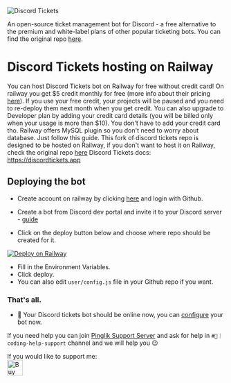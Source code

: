 

![Discord Tickets](https://img.eartharoid.me/insecure/plain/https://static.eartharoid.me/discord-tickets/logo/wordmark/gradient.png@png)

An open-source ticket management bot for Discord - a free alternative to the premium and white-label plans of other popular ticketing bots. You can find the original repo [here](https://github.com/discord-tickets/bot).




# Discord Tickets hosting on Railway

You can host Discord Tickets bot on Railway for free without credit card! On railway you get $5 credit monthly for free (more info about their pricing [here](https://railway.app/pricing)). If you use your free credit, your projects will be paused and you need to re-deploy them next month when you get credit. You can also upgrade to Developer plan by adding your credit card details (you will be billed only when your usage is more than $10). You don't have to add your credit card tho. Railway offers MySQL plugin so you don't need to worry about database.
Just follow this guide. This fork of discord tickets repo is designed to be hosted on Railway, if you don't want to host it on Railway, check the original repo [here](https://github.com/discord-tickets/bot/)
Discord Tickets docs: https://discordtickets.app


 ## Deploying the bot
 - Create account on railway by clicking [here](https://railway.app?referralCode=YEuzh9) and login with Github.
- Create a bot from Discord dev portal and invite it to your Discord server - [guide](https://discordtickets.app/getting-your-bot-token/)

- Click on the deploy button below and choose where repo should be created for it.

[![Deploy on Railway](https://railway.app/button.svg)](https://railway.app/new/template?template=https%3A%2F%2Fgithub.com%2FAnonDev-org%2Fdiscord_tickets-bot-railway&plugins=mysql&envs=DISCORD_TOKEN%2CDB_TYPE%2CDB_ENCRYPTION_KEY%2CDB_TABLE_PREFIX&DISCORD_TOKENDesc=Your+Discord+bot+token&DB_TYPEDesc=Database+type%2C+keep+it+mysql%2C+railway+has+MySQL+plugin+for+it&DB_ENCRYPTION_KEYDesc=Random+code%2C+you+can+use+UUID+v4%2C+generate+new+here+-+https%3A%2F%2Fuuidonline.com%2F&DB_TABLE_PREFIXDesc=Database+table+prefix%2C+you+can+keep+it+as+it+is&DB_TYPEDefault=mysql&DB_ENCRYPTION_KEYDefault=b0762405-0500-40ed-b151-711b1fb0123c&DB_TABLE_PREFIXDefault=dsctickets_&referralCode=YEuzh9)

 -  Fill in the Environment Variables.
 - Click deploy.
 - You can also edit `user/config.js` file in your Github repo if you want.



### That's all.
- 🎉 Your Discord tickets bot should be online now, you can  [configure](https://discordtickets.app/configuration/categories/) your bot now.


If you need help you can join [Pinglik Support Server](https://pinglik.eu/support) and ask for help in `#💛｜coding-help-support` channel and we will help you 😉

If you would like to support me:<br>
<a href='https://ko-fi.com/J3J72WPRC' target='__blank'><img height='36' style='border:0px;height:36px;' src='https://cdn.ko-fi.com/cdn/kofi2.png?v=2' border='0' alt='Buy Me a Coffee at ko-fi.com' /></a>
